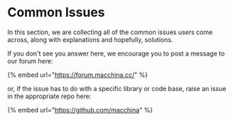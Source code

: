 # Common Issues

In this section, we are collecting all of the common issues users come across, along with explanations and hopefully, solutions. 

If you don't see you answer here, we encourage you to post a message to our forum here: 

{% embed url="https://forum.macchina.cc/" %}

or, if the issue has to do with a specific library or code base, raise an issue in the appropriate repo here: 

{% embed url="https://github.com/macchina" %}





